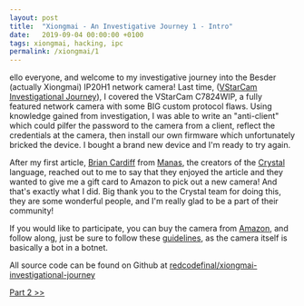 ```yaml
---
layout: post
title:  "Xiongmai - An Investigative Journey 1 - Intro"
date:   2019-09-04 00:00:00 +0100
tags: xiongmai, hacking, ipc
permalink: /xiongmai/1
---
```


ello everyone, and welcome to my investigative journey into the Besder (actually Xiongmai) IP20H1 network camera! Last time, ([VStarCam Investigational Journey](/vstarcam)), I covered the VStarCam C7824WIP, a fully featured network camera with some BIG custom protocol flaws. Using knowledge gained from investigation, I was able to write an "anti-client" which could pilfer the password to the camera from a client, reflect the credentials at the camera, then install our own firmware which unfortunately bricked the device. I bought a brand new device and I'm ready to try again.

After my first article, [Brian Cardiff](https://github.com/bcardiff) from [Manas](https://manas.tech/), the creators of the [Crystal](https://crystal-lang.org/) language, reached out to me to say that they enjoyed the article and they wanted to give me a gift card to Amazon to pick out a new camera! And that's exactly what I did. Big thank you to the Crystal team for doing this, they are some wonderful people, and I'm really glad to be a part of their community!

If you would like to participate, you can buy the camera from [Amazon](https://www.amazon.com/gp/product/B07NSWBJ6J/ref=ppx_yo_dt_b_asin_title_o00_s00?ie=UTF8&psc=1), and follow along, just be sure to follow these [guidelines](https://www.michaelhorowitz.com/Defending.against.Xiongmai_Oct2018.php), as the camera itself is basically a bot in a botnet.

All source code can be found on Github at [redcodefinal/xiongmai-investigational-journey](https://github.com/redcodefinal/xiongmai-investigational-journey)

[Part 2 &gt;&gt;](/xiongmai/2)